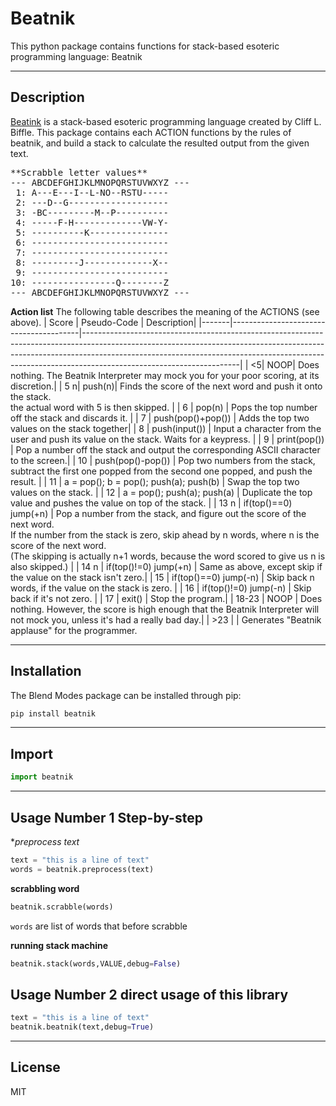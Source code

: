 # Beatnik
This python package contains functions for stack-based esoteric programming language: Beatnik


---
## Description

[Beatink] is a stack-based esoteric programming language created by Cliff L. Biffle.
This package contains each ACTION functions by the rules of beatnik, and build a stack to calculate the resulted output from the given text.

<pre>
**Scrabble letter values**
--- ABCDEFGHIJKLMNOPQRSTUVWXYZ ---
 1: A---E---I--L-NO--RSTU-----
 2: ---D--G-------------------
 3: -BC---------M--P----------
 4: -----F-H-------------VW-Y-
 5: ----------K---------------
 6: --------------------------
 7: --------------------------
 8: ---------J-------------X--
 9: --------------------------
10: ----------------Q--------Z
--- ABCDEFGHIJKLMNOPQRSTUVWXYZ ---
</pre>


**Action list**
The following table describes the meaning of the ACTIONS (see above).
| Score | Pseudo-Code | Description|
|-------|----------------------------------------|---------------------------------------------------------------------------------------------------------------------------------------------------------------------------------------------------------------------------------------------------------------------------------|
| <5| NOOP| Does nothing. The Beatnik Interpreter may mock you for your poor scoring, at its discretion.|
| 5 n| push(n)| Finds the score of the next word and push it onto the stack. <br>the actual word with 5 is then skipped. |
| 6     | pop(n)                                 | Pops the top number off the stack and discards it. |
| 7     | push(pop()+pop())                      | Adds the top two values on the stack together|
| 8     | push(input())                          | Input a character from the user and push its value on the stack. Waits for a keypress. |
| 9     | print(pop())                           | Pop a number off the stack and output the corresponding ASCII character to the screen.|
| 10    | push(pop()-pop())                      | Pop two numbers from the stack, subtract the first one popped from the second one popped, and push the result. |
| 11    | a = pop(); b = pop(); push(a); push(b) | Swap the top two values on the stack. |
| 12    | a = pop(); push(a); push(a)            | Duplicate the top value and pushes the value on top of the stack. |
| 13 n  | if(top()==0) jump(+n)                  | Pop a number from the stack, and figure out the score of the next word. <br>If the number from the stack is zero, skip ahead by n words, where n is the score of the next word. <br>(The skipping is actually n+1 words, because the word scored to give us n is also skipped.) |
| 14 n   | if(top()!=0) jump(+n)                  | Same as above, except skip if the value on the stack isn't zero.|
| 15    | if(top()==0) jump(-n)                  | Skip back n words, if the value on the stack is zero. |
| 16    | if(top()!=0) jump(-n)                  | Skip back if it's not zero.     |
| 17    | exit()                                 | Stop the program.|
| 18-23 | NOOP                                   | Does nothing. However, the score is high enough that the Beatnik Interpreter will not mock you, unless it's had a really bad day.|
| >23   |                                        | Generates "Beatnik applause" for the programmer.  

---
## Installation

The Blend Modes package can be installed through pip:
```sh
pip install beatnik
```

---
## Import

```python
import beatnik
```


---
## Usage Number 1 Step-by-step

**preprocess text*
```python
text = "this is a line of text"
words = beatnik.preprocess(text)
```

**scrabbling word**
```python
beatnik.scrabble(words)
```
`words` are list of words that before scrabble


**running stack machine**
```python
beatnik.stack(words,VALUE,debug=False)
```

## Usage Number 2 direct usage of this library
```python
text = "this is a line of text"
beatnik.beatnik(text,debug=True)
```


---

## License

MIT


   [Beatink]: <https://esolangs.org/wiki/Beatnik>
